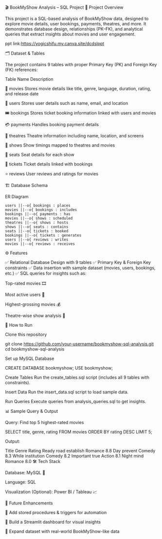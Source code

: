 🎬 BookMyShow Analysis – SQL Project
📌 Project Overview

This project is a SQL-based analysis of BookMyShow data, designed to explore movie details, user bookings, payments, theatres, and more.
It demonstrates database design, relationships (PK–FK), and analytical queries that extract insights about movies and user engagement.

ppt link:https://yogicshifu.my.canva.site/dcdslppt

🗂️ Dataset & Tables

The project contains 9 tables with proper Primary Key (PK) and Foreign Key (FK) references:

Table Name	Description

🎥 movies	Stores movie details like title, genre, language, duration, rating, and release date

👤 users	Stores user details such as name, email, and location

🎟️ bookings	Stores ticket booking information linked with users and movies

💳 payments	Handles booking payment details

🏢 theatres	Theatre information including name, location, and screens

📅 shows	Show timings mapped to theatres and movies

💺 seats	Seat details for each show

🎫 tickets	Ticket details linked with bookings

⭐ reviews	User reviews and ratings for movies

🏗️ Database Schema

ER Diagram
    
    users ||--o{ bookings : places
    movies ||--o{ bookings : includes
    bookings ||--o{ payments : has
    movies ||--o{ shows : scheduled
    theatres ||--o{ shows : hosts
    shows ||--o{ seats : contains
    seats ||--o{ tickets : booked
    bookings ||--o{ tickets : generates
    users ||--o{ reviews : writes
    movies ||--o{ reviews : receives

⚙️ Features

✅ Relational Database Design with 9 tables
✅ Primary Key & Foreign Key constraints
✅ Data insertion with sample dataset (movies, users, bookings, etc.)
✅ SQL queries for insights such as:

Top-rated movies 🎞️

Most active users 👥

Highest-grossing movies 💰

Theatre-wise show analysis 🏢

🚀 How to Run

Clone this repository

git clone https://github.com/your-username/bookmyshow-sql-analysis.git
cd bookmyshow-sql-analysis


Set up MySQL Database

CREATE DATABASE bookmyshow;
USE bookmyshow;


Create Tables
Run the create_tables.sql script (includes all 9 tables with constraints).

Insert Data
Run the insert_data.sql script to load sample data.

Run Queries
Execute queries from analysis_queries.sql to get insights.

📊 Sample Query & Output

Query: Find top 5 highest-rated movies

SELECT title, genre, rating
FROM movies
ORDER BY rating DESC
LIMIT 5;


Output:

Title	Genre	Rating
Ready road establish	Romance	8.8
Day prevent	Comedy	8.3
While institution	Comedy	8.2
Important true	Action	8.1
Night mind	Romance	8.0
🛠️ Tech Stack

Database: MySQL 🐬

Language: SQL

Visualization (Optional): Power BI / Tableau 📈

📌 Future Enhancements

🔹 Add stored procedures & triggers for automation

🔹 Build a Streamlit dashboard for visual insights

🔹 Expand dataset with real-world BookMyShow-like data
